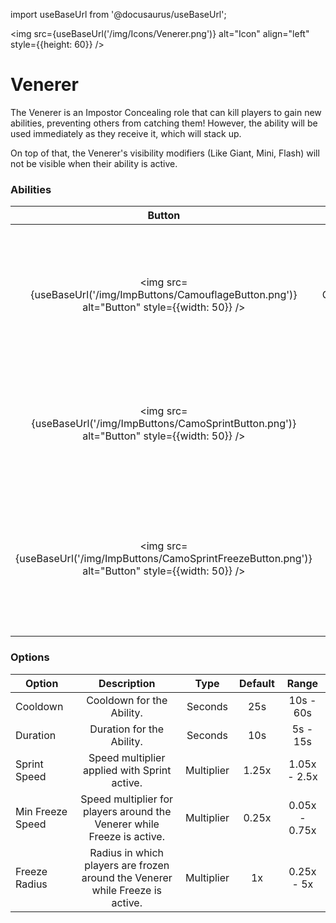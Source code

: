 import useBaseUrl from '@docusaurus/useBaseUrl';

<img src={useBaseUrl('/img/Icons/Venerer.png')} alt="Icon" align="left" style={{height: 60}} />
# Venerer

The Venerer is an Impostor Concealing role that can kill players to gain new abilities, preventing others from catching them! However, the ability will be used immediately as they receive it, which will stack up.

On top of that, the Venerer's visibility modifiers (Like Giant, Mini, Flash) will not be visible when their ability is active.

### Abilities

| Button | Ability | Description | Type |
|:----------:|:----------:|:-----------------:|:------:|
| <img src={useBaseUrl('/img/ImpButtons/CamouflageButton.png')} alt="Button" style={{width: 50}} /> | Camouflage | Stage 1 of the abilities. You will appear as a gray bean for all players, allowing you to sneak away from kills. | Basic Ability |
| <img src={useBaseUrl('/img/ImpButtons/CamoSprintButton.png')} alt="Button" style={{width: 50}} /> | Sprint | Stage 2 of the abilities. You will gain the speed of the Flash while hidden from camo. | Basic Ability |
| <img src={useBaseUrl('/img/ImpButtons/CamoSprintFreezeButton.png')} alt="Button" style={{width: 50}} /> | Freeze | The Final Stage of the abilities. You will slow down players around you in a radius, as well as being fast and hidden from camo. | Basic Ability |

### Options

| Option | Description | Type | Default | Range |
|----------|:-----------------:|:------:|:------:|:------:|
| Cooldown | Cooldown for the Ability. | Seconds | 25s | 10s - 60s |
| Duration | Duration for the Ability. | Seconds | 10s | 5s - 15s |
| Sprint Speed | Speed multiplier applied with Sprint active. | Multiplier | 1.25x | 1.05x - 2.5x |
| Min Freeze Speed | Speed multiplier for players around the Venerer while Freeze is active. | Multiplier | 0.25x | 0.05x - 0.75x |
| Freeze Radius | Radius in which players are frozen around the Venerer while Freeze is active. | Multiplier | 1x | 0.25x - 5x |
